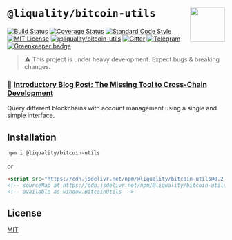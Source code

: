 # `@liquality/bitcoin-utils` <img align="right" src="https://raw.githubusercontent.com/liquality/chainabstractionlayer/master/liquality-logo.png" height="80px" />


[![Build Status](https://travis-ci.com/liquality/chainabstractionlayer.svg?branch=master)](https://travis-ci.com/liquality/chainabstractionlayer)
[![Coverage Status](https://coveralls.io/repos/github/liquality/chainabstractionlayer/badge.svg?branch=master)](https://coveralls.io/github/liquality/chainabstractionlayer?branch=master)
[![Standard Code Style](https://img.shields.io/badge/codestyle-standard-brightgreen.svg)](https://github.com/standard/standard)
[![MIT License](https://img.shields.io/badge/license-MIT-brightgreen.svg)](../../LICENSE.md)
[![@liquality/bitcoin-utils](https://img.shields.io/npm/dt/@liquality/bitcoin-utils.svg)](https://npmjs.com/package/@liquality/bitcoin-utils)
[![Gitter](https://img.shields.io/gitter/room/liquality/Lobby.svg)](https://gitter.im/liquality/Lobby?source=orgpage)
[![Telegram](https://img.shields.io/badge/chat-on%20telegram-blue.svg)](https://t.me/Liquality) [![Greenkeeper badge](https://badges.greenkeeper.io/liquality/chainabstractionlayer.svg)](https://greenkeeper.io/)

> :warning: This project is under heavy development. Expect bugs & breaking changes.

### :pencil: [Introductory Blog Post: The Missing Tool to Cross-Chain Development](https://medium.com/liquality/the-missing-tool-to-cross-chain-development-2ebfe898efa1)


Query different blockchains with account management using a single and simple interface.


## Installation

```bash
npm i @liquality/bitcoin-utils
```

or

```html
<script src="https://cdn.jsdelivr.net/npm/@liquality/bitcoin-utils@0.2.3/dist/bitcoin-utils.min.js"></script>
<!-- sourceMap at https://cdn.jsdelivr.net/npm/@liquality/bitcoin-utils@0.2.3/dist/bitcoin-utils.min.js.map -->
<!-- available as window.BitcoinUtils -->
```


## License

[MIT](../../LICENSE.md)
